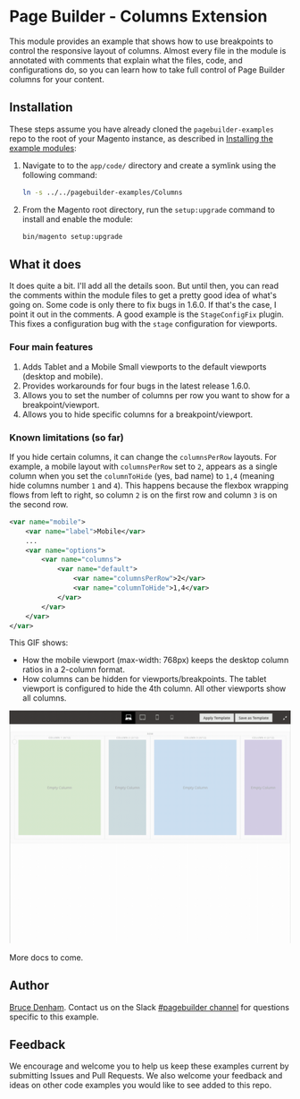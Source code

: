# Page Builder - Columns Extension

This module provides an example that shows how to use breakpoints to control the responsive layout of columns. Almost every file in the module is annotated with comments that explain what the files, code, and configurations do, so you can learn how to take full control of Page Builder columns for your content.

## Installation

These steps assume you have already cloned the `pagebuilder-examples` repo to the root of your Magento instance, as described in [Installing the example modules](https://github.com/magento-devdocs/pagebuilder-examples/blob/master/README.md#installing-the-example-modules):

1. Navigate to to the `app/code/` directory and create a symlink using the following command:

    ```bash
    ln -s ../../pagebuilder-examples/Columns
    ```

1. From the Magento root directory, run the `setup:upgrade` command to install and enable the module:

   ```bash
   bin/magento setup:upgrade
   ```

## What it does

It does quite a bit. I'll add all the details soon. But until then, you can read the comments within the module files to get a pretty good idea of what's going on. Some code is only there to fix bugs in 1.6.0. If that's the case, I point it out in the comments. A good example is the `StageConfigFix` plugin. This fixes a configuration bug with the `stage` configuration for viewports.

### Four main features

1. Adds Tablet and a Mobile Small viewports to the default viewports (desktop and mobile).
1. Provides workarounds for four bugs in the latest release 1.6.0.
1. Allows you to set the number of columns per row you want to show for a breakpoint/viewport.
1. Allows you to hide specific columns for a breakpoint/viewport.

### Known limitations (so far)

If you hide certain columns, it can change the `columnsPerRow` layouts. For example, a mobile layout with `columnsPerRow` set to `2`, appears as a single column when you set the `columnToHide` (yes, bad name) to `1,4` (meaning hide columns number `1` and `4`). This happens because the flexbox wrapping flows from left to right, so column `2` is on the first row and column `3` is on the second row.

```xml
<var name="mobile">
    <var name="label">Mobile</var>
    ...
    <var name="options">
        <var name="columns">
            <var name="default">
                <var name="columnsPerRow">2</var>
                <var name="columnToHide">1,4</var>
            </var>
        </var>
    </var>
</var>
```

This GIF shows:

- How the mobile viewport (max-width: 768px) keeps the desktop column ratios in a 2-column format.
- How columns can be hidden for viewports/breakpoints. The tablet viewport is configured to hide the 4th column. All other viewports show all columns.

![Demo of column control](ColumnsPerRowAndColumnHiding.gif "Columns per row and column hiding")

More docs to come.

## Author

[Bruce Denham](https://github.com/bdenham). Contact us on the Slack [#pagebuilder channel](https://slack.com/app_redirect?channel=pagebuilder) for questions specific to this example.

## Feedback

We encourage and welcome you to help us keep these examples current by submitting Issues and Pull Requests. We also welcome your feedback and ideas on other code examples you would like to see added to this repo.
